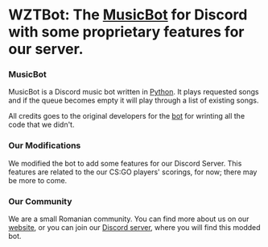 # WZTBot: The [MusicBot](https://github.com/Just-Some-Bots/MusicBot) for Discord with some proprietary features for our server.

### MusicBot

MusicBot is a Discord music bot written in [Python](https://www.python.org "Python homepage"). It plays requested songs and if the queue becomes empty it will play through a list of existing songs.

All credits goes to the original developers for the [bot](https://github.com/Just-Some-Bots/MusicBot) for wrinting all the code that we didn't.

### Our Modifications

We modified the bot to add some features for our Discord Server. This features are related to the our CS:GO players' scorings, for now; there may be more to come.

### Our Community

We are a small Romanian community. You can find more about us on our [website](https://www.wzt.ro), or you can join our [Discord server](https://discord.gg/RW4UavD "Join Discord"), where you will find this modded bot.
